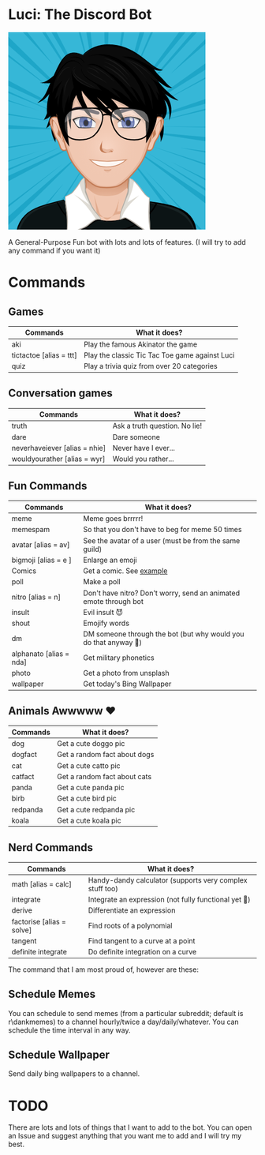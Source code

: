 # Luci: The Discord Bot

![Luci](/bot/avatars/avatar2.png)

A General-Purpose Fun bot with lots and lots of features. (I will try to add any command if you want it)

# Commands

## Games

| Commands                  | What it does?                                             |
| ---------                 | ---------------------------------                         |
| aki                       | Play the famous Akinator the game                         |
| tictactoe [alias = ttt]   | Play the classic Tic Tac Toe game against Luci            |
| quiz                      | Play a trivia quiz from over 20 categories                |

## Conversation games

| Commands                  | What it does?                                             |
| ---------                 | ---------------------------------                         |
| truth                     | Ask a truth question. No lie!                             |
| dare                      | Dare someone                                              |
| neverhaveiever [alias = nhie] | Never have I ever...                                  |
| wouldyourather [alias = wyr]  | Would you rather...                                   |

## Fun Commands

| Commands                  | What it does?                                             |
| ---------                 | ---------------------------------                         |
| meme                      | Meme goes brrrrr!                                         |
| memespam                  | So that you don't have to beg for meme 50 times           |
| avatar    [alias = av]    | See the avatar of a user (must be from the same guild)    |
| bigmoji   [alias = e ]    | Enlarge an emoji                                          |
| Comics                    | Get a comic. See [example](#comics)                       |
| poll                      | Make a poll                                               |
| nitro [alias = n] | Don't have nitro? Don't worry, send an animated emote through bot |
| insult                    | Evil insult 😈                                            |
| shout                     | Emojify words                                             |
| dm                        | DM someone through the bot (but why would you do that anyway 🤔) |
| alphanato [alias = nda]   | Get military phonetics                                    |
| photo                     | Get a photo from unsplash                                 |
| wallpaper                 | Get today's Bing Wallpaper                                |

## Animals Awwwww ❤

| Commands                  | What it does?                                             |
| ---------                 | ---------------------------------                         |
| dog                       | Get a cute doggo pic                                      |
| dogfact                   | Get a random fact about dogs                              |
| cat                       | Get a cute catto pic                                      |
| catfact                   | Get a random fact about cats                              |
| panda                     | Get a cute panda pic                                      |
| birb                      | Get a cute bird pic                                       |
| redpanda                  | Get a cute redpanda pic                                   |
| koala                     | Get a cute koala pic                                      |

## Nerd Commands

| Commands                  | What it does?                                             |
| ---------                 | ---------------------------------                         |
| math [alias = calc]       | Handy-dandy calculator (supports very complex stuff too)  |
| integrate                 | Integrate an expression (not fully functional yet 😬)     |
| derive                    | Differentiate an expression                               |
| factorise [alias = solve] | Find roots of a polynomial                                |
| tangent                   | Find tangent to a curve at a point                        |
| definite integrate        | Do definite integration on a curve                        |

The command that I am most proud of, however are these:

## Schedule Memes

You can schedule to send memes (from a particular subreddit; default is r\dankmemes) to a channel hourly/twice a day/daily/whatever. You can schedule the time interval in any way.

## Schedule Wallpaper

Send daily bing wallpapers to a channel.

# TODO

There are lots and lots of things that I want to add to the bot. You can open an Issue and suggest anything that you want me to add and I will try my best.
